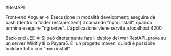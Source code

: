 #RestAPI

Front-end Angular => Esecuzione in modalità development: eseguire da bash (dentro la folder restapi-client) il comando "npm install", quando termina eseguire "ng serve". 
                     L'applicazione viene servita a localhost:4200
                     

Back-end JEE      => Si può direttamente fare il deploy del war RestAPI_prova su un server Wildfly18 o Payara5. 
                     E' un progetto maven, quindi è possibile buildare tutto con "mvn install"
                    
